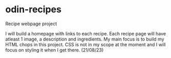 # odin-recipes

Recipe webpage project

I will build a homepage with links to each recipe.
Each recipe page will have atleast 1 image, a description and ingredients.
My main focus is to build my HTML chops in this project. CSS is not in my scope
at the moment and I will focus on styling it when I get there. 
(21/08/23)


